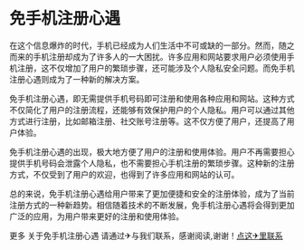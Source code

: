 # 免手机注册心遇

在这个信息爆炸的时代，手机已经成为人们生活中不可或缺的一部分。然而，随之而来的手机注册却成为了许多人的一大困扰。许多应用和网站要求用户必须使用手机注册，这不仅增加了用户的繁琐步骤，还可能涉及个人隐私安全问题。而免手机注册心遇则成为了一种新的解决方案。

免手机注册心遇，即无需提供手机号码即可注册和使用各种应用和网站。这种方式不仅简化了用户的注册流程，还能够有效保护用户的个人隐私。用户可以通过其他方式进行注册，比如邮箱注册、社交账号注册等。这不仅方便了用户，还提高了用户体验。

免手机注册心遇的出现，极大地方便了用户的注册和使用体验。用户不再需要担心提供手机号码会泄露个人隐私，也不需要担心手机注册的繁琐步骤。这种新的注册方式，不仅受到了用户的欢迎，也得到了许多应用和网站的认可。

总的来说，免手机注册心遇给用户带来了更加便捷和安全的注册体验，成为了当前注册方式的一种新趋势。相信随着技术的不断发展，免手机注册心遇将会得到更加广泛的应用，为用户带来更好的注册和使用体验。

更多 关于免手机注册心遇 请通过✈与我们联系，感谢阅读,谢谢！[点这✈里联系](https://add.k02.cc)